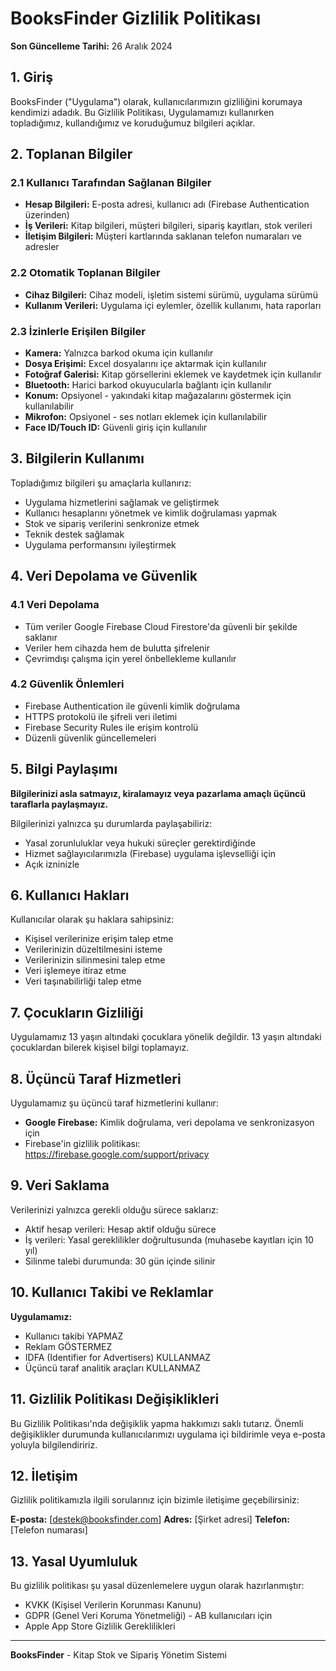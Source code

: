 # BooksFinder Gizlilik Politikası

**Son Güncelleme Tarihi:** 26 Aralık 2024

## 1. Giriş

BooksFinder ("Uygulama") olarak, kullanıcılarımızın gizliliğini korumaya kendimizi adadık. Bu Gizlilik Politikası, Uygulamamızı kullanırken topladığımız, kullandığımız ve koruduğumuz bilgileri açıklar.

## 2. Toplanan Bilgiler

### 2.1 Kullanıcı Tarafından Sağlanan Bilgiler
- **Hesap Bilgileri:** E-posta adresi, kullanıcı adı (Firebase Authentication üzerinden)
- **İş Verileri:** Kitap bilgileri, müşteri bilgileri, sipariş kayıtları, stok verileri
- **İletişim Bilgileri:** Müşteri kartlarında saklanan telefon numaraları ve adresler

### 2.2 Otomatik Toplanan Bilgiler
- **Cihaz Bilgileri:** Cihaz modeli, işletim sistemi sürümü, uygulama sürümü
- **Kullanım Verileri:** Uygulama içi eylemler, özellik kullanımı, hata raporları

### 2.3 İzinlerle Erişilen Bilgiler
- **Kamera:** Yalnızca barkod okuma için kullanılır
- **Dosya Erişimi:** Excel dosyalarını içe aktarmak için kullanılır
- **Fotoğraf Galerisi:** Kitap görsellerini eklemek ve kaydetmek için kullanılır
- **Bluetooth:** Harici barkod okuyucularla bağlantı için kullanılır
- **Konum:** Opsiyonel - yakındaki kitap mağazalarını göstermek için kullanılabilir
- **Mikrofon:** Opsiyonel - ses notları eklemek için kullanılabilir
- **Face ID/Touch ID:** Güvenli giriş için kullanılır

## 3. Bilgilerin Kullanımı

Topladığımız bilgileri şu amaçlarla kullanırız:
- Uygulama hizmetlerini sağlamak ve geliştirmek
- Kullanıcı hesaplarını yönetmek ve kimlik doğrulaması yapmak
- Stok ve sipariş verilerini senkronize etmek
- Teknik destek sağlamak
- Uygulama performansını iyileştirmek

## 4. Veri Depolama ve Güvenlik

### 4.1 Veri Depolama
- Tüm veriler Google Firebase Cloud Firestore'da güvenli bir şekilde saklanır
- Veriler hem cihazda hem de bulutta şifrelenir
- Çevrimdışı çalışma için yerel önbellekleme kullanılır

### 4.2 Güvenlik Önlemleri
- Firebase Authentication ile güvenli kimlik doğrulama
- HTTPS protokolü ile şifreli veri iletimi
- Firebase Security Rules ile erişim kontrolü
- Düzenli güvenlik güncellemeleri

## 5. Bilgi Paylaşımı

**Bilgilerinizi asla satmayız, kiralamayız veya pazarlama amaçlı üçüncü taraflarla paylaşmayız.**

Bilgilerinizi yalnızca şu durumlarda paylaşabiliriz:
- Yasal zorunluluklar veya hukuki süreçler gerektirdiğinde
- Hizmet sağlayıcılarımızla (Firebase) uygulama işlevselliği için
- Açık izninizle

## 6. Kullanıcı Hakları

Kullanıcılar olarak şu haklara sahipsiniz:
- Kişisel verilerinize erişim talep etme
- Verilerinizin düzeltilmesini isteme
- Verilerinizin silinmesini talep etme
- Veri işlemeye itiraz etme
- Veri taşınabilirliği talep etme

## 7. Çocukların Gizliliği

Uygulamamız 13 yaşın altındaki çocuklara yönelik değildir. 13 yaşın altındaki çocuklardan bilerek kişisel bilgi toplamayız.

## 8. Üçüncü Taraf Hizmetleri

Uygulamamız şu üçüncü taraf hizmetlerini kullanır:
- **Google Firebase:** Kimlik doğrulama, veri depolama ve senkronizasyon için
- Firebase'in gizlilik politikası: https://firebase.google.com/support/privacy

## 9. Veri Saklama

Verilerinizi yalnızca gerekli olduğu sürece saklarız:
- Aktif hesap verileri: Hesap aktif olduğu sürece
- İş verileri: Yasal gereklilikler doğrultusunda (muhasebe kayıtları için 10 yıl)
- Silinme talebi durumunda: 30 gün içinde silinir

## 10. Kullanıcı Takibi ve Reklamlar

**Uygulamamız:**
- Kullanıcı takibi YAPMAZ
- Reklam GÖSTERMEZ
- IDFA (Identifier for Advertisers) KULLANMAZ
- Üçüncü taraf analitik araçları KULLANMAZ

## 11. Gizlilik Politikası Değişiklikleri

Bu Gizlilik Politikası'nda değişiklik yapma hakkımızı saklı tutarız. Önemli değişiklikler durumunda kullanıcılarımızı uygulama içi bildirimle veya e-posta yoluyla bilgilendiririz.

## 12. İletişim

Gizlilik politikamızla ilgili sorularınız için bizimle iletişime geçebilirsiniz:

**E-posta:** [destek@booksfinder.com]
**Adres:** [Şirket adresi]
**Telefon:** [Telefon numarası]

## 13. Yasal Uyumluluk

Bu gizlilik politikası şu yasal düzenlemelere uygun olarak hazırlanmıştır:
- KVKK (Kişisel Verilerin Korunması Kanunu)
- GDPR (Genel Veri Koruma Yönetmeliği) - AB kullanıcıları için
- Apple App Store Gizlilik Gereklilikleri

---

**BooksFinder** - Kitap Stok ve Sipariş Yönetim Sistemi 